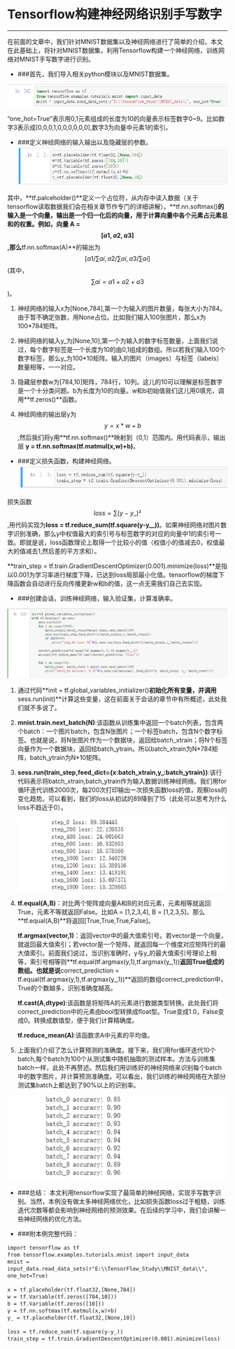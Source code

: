 # Tensorflow构建神经网络识别手写数字
---
在前面的文章中，我们针对MNIST数据集以及神经网络进行了简单的介绍，本文在此基础上，将针对MNIST数据集，利用Tensorflow构建一个神经网络，训练网络对MNIST手写数字进行识别。

* ###首先，我们导入相关python模块以及MNIST数据集。

![](/assets/TIM截图20180501004018.png)

“one_hot=True”表示用0,1元素组成的长度为10的向量表示标签数字0~9。比如数字3表示成[0,0,0,1,0,0,0,0,0,0],数字3为向量中元素1的索引。

* ###定义神经网络的输入输出以及隐藏层的参数。
![](/assets/微信截图_20180509144728.png)

其中，**tf.palceholder()**定义一个占位符，从内存中读入数据（关于tensorflow读取数据我们会在相关章节作专门的详细讲解）。**tf.nn.softmax()**的输入是一个向量，输出是一个归一化后的向量，用于计算向量中各个元素占元素总和的权重。例如，向量 A = $$[a1, a2, a3]$$,那么**tf.nn.softmax(A)**的输出为$$[a1/∑ai, a2/∑ai,a3/∑ai]$$(其中，$$∑ai = a1 + a2 +a3$$)。

1. 神经网络的输入x为[None,784],第一个为输入的图片数量，每张大小为784。由于暂不确定张数，用None占位。比如我们输入100张图片，那么x为100*784矩阵。

2. 神经网络的输入y\_为[None,10],第一个为输入的数字标签数量，上面我们说过，每个数字标签是一个长度为10的由0,1组成的数组。所以若我们输入100个数字标签，那么y\_为100*10矩阵。输入的图片（images）与标签（labels）数量相等，一一对应。

3. 隐藏层参数w为[784,10]矩阵，784行，10列。这儿的10可以理解是标签数字是一个十分类问题。b为长度为10的向量。w和b初始值我们这儿用0填充，调用**tf.zeros()**函数。
4. 神经网络的输出层y为 $$y = x*w + b$$,然后我们将y用**tf.nn.softmax()**映射到（0,1）范围内。用代码表示，输出层 **y = tf.nn.softmax(tf.matmul(x,w)+b)**。


* ###定义损失函数，构建神经网络。
![](/assets/微信截图_20180509202308.png)

损失函数 $$loss = ∑(y-y\_)²$$,用代码实现为**loss = tf.reduce_sum(tf.square(y-y__))**。如果神经网络对图片数字识别准确，那么y中权值最大的索引号与标签数字的对应的向量中1的索引号一致。即就是说，loss函数理论上取得一个比较小的值（权值小的值减去0，权值最大的值减去1,然后差的平方求和）。

**train_step =  tf.train.GradientDescentOptimizer(0.001).minimize(loss)**是指以0.001为学习率进行梯度下降，已达到loss局部最小化值。tensorflow的梯度下降函数会自动进行反向传播更新w和b的值，这一点无需我们自己去实现。

* ###创建会话，训练神经网络，输入验证集，计算准确率。

![](/assets/微信截图_20180510011041.png)


1. 通过代码**init = tf.global_variables_initializer()**初始化所有变量，并调用**sess.run(init)**计算这些变量，这在前面关于会话的章节中有所概述，此处我们就不多说了。

2. **mnist.train.next_batch(N)**:该函数从训练集中返回一个batch列表，包含两个batch：一个图片batch，包含N张图片；一个标签batch，包含N个数字标签。也就是说，将N张图片作为一个数据块，返回给batch\_xtrain；将N个标签向量作为一个数据块，返回给batch\_ytrain。所以batch\_xtrain为N\*784矩阵，batch\_ytrain为N\*10矩阵。

3. **sess.run(train_step,feed_dict={x:batch_xtrain,y_:batch_ytrain})**:该行代码表示将batch_xtrain,batch_ytrain作为输入数据训练神经网络。我们用for循环迭代训练2000次，每200次打印输出一次损失函数loss的值，观察loss的变化趋势。可以看到，我们的loss从初试的89降到了15（此处可以思考为什么loss不趋近于0）。

    ![](/assets/微信截图_20180510013756.png)

4. **tf.equal(A,B)**：对比两个矩阵或向量A和B的对应元素，元素相等就返回True，元素不等就返回False。比如A = [1,2,3,4], B = [1,2,3,5]。那么**tf.equal(A,B)**将返回[True,True,True,False]。

   **tf.argmax(vector,1)**：返回vector中的最大值索引号。若vector是一个向量，就返回最大值索引；若vector是一个矩阵，就返回每一个维度对应矩阵行的最大值索引。前面我们说过，当识别准确时，y与y\_的最大值索引号理论上相等，索引号相等则**tf.equal(tf.argmax(y,1),tf.argmax(y_,1))**返回True组成的数组。也就是说**correct\_prediction = tf.equal(tf.argmax(y,1),tf.argmax(y_,1))**返回的数组correct\_prediction中，True的个数越多，识别准确度越高。
   
   **tf.cast(A,dtype)**:该函数是将矩阵A的元素进行数据类型转换。此处我们将correct\_prediction中的元素由bool型转换成float型。True变成1.0，False变成0。转换成数值型，便于我们计算精确度。
   
   **tf.reduce_mean(A)**:该函数求A中元素的平均值。
  
5. 上面我们介绍了怎么计算预测的准确度。接下来，我们用for循环迭代10个batch,每个batch为100个从测试集中随机抽取的测试样本。方法与训练集batch一样，此处不再赘述。然后我们用训练好的神经网络来识别每个batch中的数字图片，并计算预测准确度。可以看出，我们训练的神经网络在大部分测试集batch上都达到了90%以上的识别率。

![](/assets/微信截图_20180510021011.png)

* ###总结：
本文利用tensorflow实现了最简单的神经网络，实现手写数字识别。当然，本例没有做太多神经网络优化，比如损失函数loss过于粗糙，训练迭代次数等都会影响到神经网络的预测效果。在后续的学习中，我们会讲解一些神经网络的优化方法。

* ###附本例完整代码：
```
import tensorflow as tf
from tensorflow.examples.tutorials.mnist import input_data
mnist = input_data.read_data_sets(r"E:\\TensorFlow_Study\\MNIST_data\\", one_hot=True)

x = tf.placeholder(tf.float32,[None,784])
w = tf.Variable(tf.zeros([784,10]))
b = tf.Variable(tf.zeros([10]))
y = tf.nn.softmax(tf.matmul(x,w)+b)
y_ = tf.placeholder(tf.float32,[None,10])

loss = tf.reduce_sum(tf.square(y-y_))
train_step = tf.train.GradientDescentOptimizer(0.001).minimize(loss)

```

